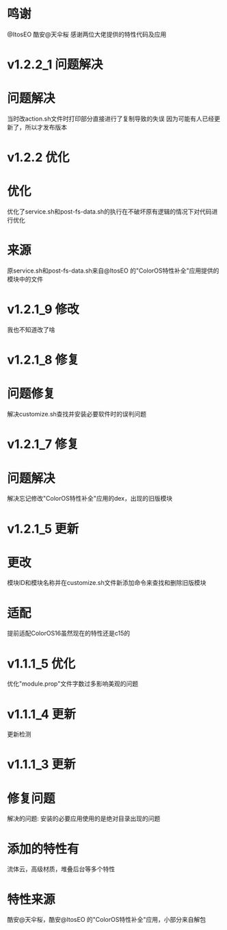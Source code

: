 # 鸣谢
@ItosEO
酷安@天伞桜
感谢两位大佬提供的特性代码及应用

# v1.2.2_1 问题解决
# 问题解决
当时改action.sh文件时打印部分直接进行了复制导致的失误
因为可能有人已经更新了，所以才发布版本

# v1.2.2 优化
# 优化
优化了service.sh和post-fs-data.sh的执行在不破坏原有逻辑的情况下对代码进行优化

# 来源
原service.sh和post-fs-data.sh来自@ItosEO 的"ColorOS特性补全"应用提供的模块中的文件
# v1.2.1_9 修改
我也不知道改了啥
# v1.2.1_8 修复
# 问题修复
解决customize.sh查找并安装必要软件时的误判问题

# v1.2.1_7 修复
# 问题解决
解决忘记修改"ColorOS特性补全"应用的dex，出现的旧版模块

# v1.2.1_5 更新
# 更改
模块ID和模块名称并在customize.sh文件新添加命令来查找和删除旧版模块
# 适配
提前适配ColorOS16虽然现在的特性还是c15的

# v1.1.1_5 优化
优化"module.prop"文件字数过多影响美观的问题

# v1.1.1_4 更新
更新检测

# v1.1.1_3 更新

# 修复问题
解决的问题: 安装的必要应用使用的是绝对目录出现的问题
# 添加的特性有
流体云，高级材质，堆叠后台等多个特性
# 特性来源
酷安@天伞桜，酷安@ItosEO 的"ColorOS特性补全"应用，小部分来自解包
